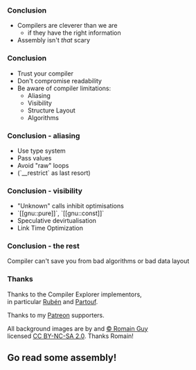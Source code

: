 <div class="white-bg">
<h3>Conclusion</h3>

<ul>
<li class="fragment">Compilers are cleverer than we are
  <ul><li class="fragment">if they have the right information</li></ul>
</li>
<li class="fragment">Assembly isn't <em>that</em> scary
</ul>
</div>


<div class="white-bg">
<h3>Conclusion</h3>

<ul>
<li>Trust your compiler</li>
<li>Don't compromise readability</li>
<li class="fragment">Be aware of compiler limitations:
<ul>
<li>Aliasing</li>
<li>Visibility</li>
<li>Structure Layout</li>
<li>Algorithms</li>
</ul>
</li> 
</ul>
</div>


<div class="white-bg">
<h3>Conclusion - aliasing</h3>
<ul>
<li>Use type system</li>
<li>Pass values</li>
<li>Avoid "raw" loops</li>
<li>(`__restrict` as last resort)</li>
</ul>
</div>


<div class="white-bg">
<h3>Conclusion - visibility</h3>
<ul>
<li>"Unknown" calls inhibit optimisations</li>
<li>`[[gnu::pure]]`, `[[gnu::const]]`</li>
<li>Speculative devirtualisation</li>
<li>Link Time Optimization</li>
</ul>
</div>


<div class="white-bg">
<h3>Conclusion - the rest</h3>
<p>Compiler can't save you from bad algorithms or bad data layout</p>
</div>


<div class="white-bg">
<h3>Thanks</h3>
<div>
<p>
Thanks to the Compiler Explorer implementors,<br>in particular
<a href="https://rinconblanco.es/">Rubén</a> and <a href="https://twitter.com/partouf">Partouf</a>.
</p>
<p>Thanks to my <a href="https://patreon.com/mattgodbolt">Patreon</a> supporters.</p>
<p>All background images are by and <a href="https://www.flickr.com/photos/romainguy/">&copy; Romain Guy</a>
<br>licensed <a href="https://creativecommons.org/licenses/by-nc-sa/2.0/#">CC BY-NC-SA 2.0</a>. Thanks Romain!</p>
</div>
<h2 class="fragment">Go read some assembly!</h2>
</div>
